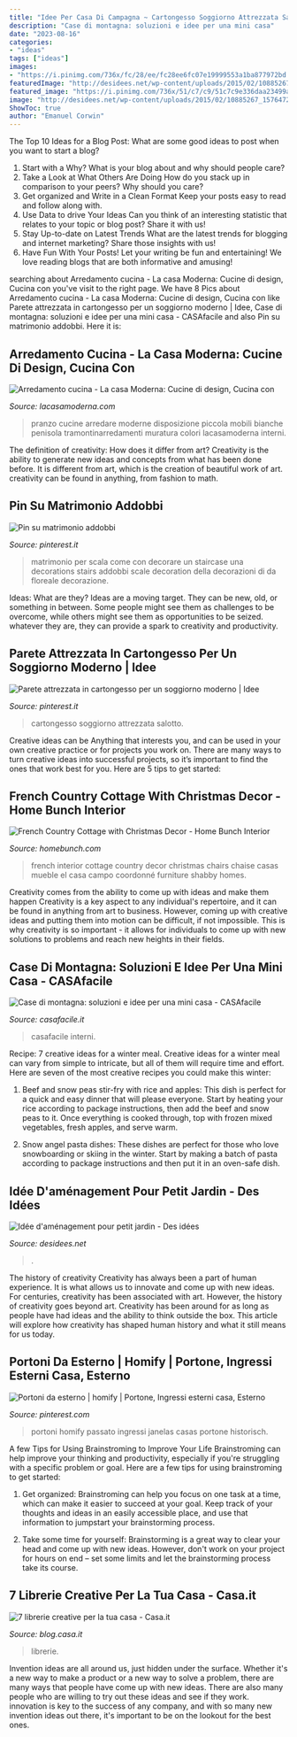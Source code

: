 ```yaml
---
title: "Idee Per Casa Di Campagna ~ Cartongesso Soggiorno Attrezzata Salotto"
description: "Case di montagna: soluzioni e idee per una mini casa"
date: "2023-08-16"
categories:
- "ideas"
tags: ["ideas"]
images:
- "https://i.pinimg.com/736x/fc/28/ee/fc28ee6fc07e19999553a1ba877972bd.jpg"
featuredImage: "http://desidees.net/wp-content/uploads/2015/02/10885267_1576472052597628_484562183005493794_n.jpg"
featured_image: "https://i.pinimg.com/736x/51/c7/c9/51c7c9e336daa23499a1cc967d1204d2.jpg"
image: "http://desidees.net/wp-content/uploads/2015/02/10885267_1576472052597628_484562183005493794_n.jpg"
ShowToc: true
author: "Emanuel Corwin"
---
```



The Top 10 Ideas for a Blog Post: What are some good ideas to post when you want to start a blog?
1. Start with a Why?
What is your blog about and why should people care? 
2. Take a Look at What Others Are Doing
How do you stack up in comparison to your peers? Why should you care? 
3. Get organized and Write in a Clean Format
Keep your posts easy to read and follow along with. 
4. Use Data to drive Your Ideas
Can you think of an interesting statistic that relates to your topic or blog post? Share it with us! 
5. Stay Up-to-date on Latest Trends
What are the latest trends for blogging and internet marketing? Share those insights with us! 
6. Have Fun With Your Posts!
Let your writing be fun and entertaining! We love reading blogs that are both informative and amusing!

	

		
searching about Arredamento cucina - La casa Moderna: Cucine di design, Cucina con you've visit to the right page. We have 8 Pics about Arredamento cucina - La casa Moderna: Cucine di design, Cucina con like Parete attrezzata in cartongesso per un soggiorno moderno | Idee, Case di montagna: soluzioni e idee per una mini casa - CASAfacile and also Pin su matrimonio addobbi. Here it is:
		
    
## Arredamento Cucina - La Casa Moderna: Cucine Di Design, Cucina Con

<img loading=lazy src="https://lacasamoderna.com/wp-content/uploads/2018/05/APT_COLORS_HI_4300X2950_6000iter_CAM_ORI_04.jpg" onerror="this.onerror=null;this.src='https://tse1.mm.bing.net/th?id=OIP.VQJLgeUbjIkt0u1rJuTPIwHaFF&amp;pid=15.1';" alt="Arredamento cucina - La casa Moderna: Cucine di design, Cucina con">

_Source: lacasamoderna.com_

>pranzo cucine arredare moderne disposizione piccola mobili bianche penisola tramontinarredamenti muratura colori lacasamoderna interni. 

	

The definition of creativity: How does it differ from art?
Creativity is the ability to generate new ideas and concepts from what has been done before. It is different from art, which is the creation of beautiful work of art. creativity can be found in anything, from fashion to math.

    
## Pin Su Matrimonio Addobbi

<img loading=lazy src="https://i.pinimg.com/736x/59/f5/49/59f5491b3bcf2b7f2822780a16617aa9--red-wedding-weeding.jpg" onerror="this.onerror=null;this.src='https://tse3.mm.bing.net/th?id=OIP.vYqh1-2VRKj1mo8jQIfDdQHaN_&amp;pid=15.1';" alt="Pin su matrimonio addobbi">

_Source: pinterest.it_

>matrimonio per scala come con decorare un staircase una decorations stairs addobbi scale decoration della decorazioni di da floreale decorazione. 

	

Ideas: What are they?
Ideas are a moving target. They can be new, old, or something in between. Some people might see them as challenges to be overcome, while others might see them as opportunities to be seized. whatever they are, they can provide a spark to creativity and productivity.

    
## Parete Attrezzata In Cartongesso Per Un Soggiorno Moderno | Idee

<img loading=lazy src="https://i.pinimg.com/736x/51/c7/c9/51c7c9e336daa23499a1cc967d1204d2.jpg" onerror="this.onerror=null;this.src='https://tse1.mm.bing.net/th?id=OIP.veDVlUuBtXr3PTiFiGw3UwHaJ4&amp;pid=15.1';" alt="Parete attrezzata in cartongesso per un soggiorno moderno | Idee">

_Source: pinterest.it_

>cartongesso soggiorno attrezzata salotto. 

	

Creative ideas can be Anything that interests you, and can be used in your own creative practice or for projects you work on. There are many ways to turn creative ideas into successful projects, so it’s important to find the ones that work best for you. Here are 5 tips to get started: 

    
## French Country Cottage With Christmas Decor - Home Bunch Interior

<img loading=lazy src="http://www.homebunch.com/wp-content/uploads/French-Interior-Ideas.-French-Interior-Design-Ideas.-FrenchInteriorIdeas-.jpg" onerror="this.onerror=null;this.src='https://tse4.mm.bing.net/th?id=OIP.XKn1Yeg5tKNgc_kNHPX-fwHaLR&amp;pid=15.1';" alt="French Country Cottage with Christmas Decor - Home Bunch Interior">

_Source: homebunch.com_

>french interior cottage country decor christmas chairs chaise casas mueble el casa campo coordonné furniture shabby homes. 

	

Creativity comes from the ability to come up with ideas and make them happen
Creativity is a key aspect to any individual's repertoire, and it can be found in anything from art to business. However, coming up with creative ideas and putting them into motion can be difficult, if not impossible. This is why creativity is so important - it allows for individuals to come up with new solutions to problems and reach new heights in their fields.

    
## Case Di Montagna: Soluzioni E Idee Per Una Mini Casa - CASAfacile

<img loading=lazy src="http://www.casafacile.it/content/uploads/2015/04/08/204018666-e9a8a042-4bc3-4351-85cc-8a953ee8fe3f-1140x680.jpg" onerror="this.onerror=null;this.src='https://tse1.mm.bing.net/th?id=OIP.R8v1PqqlJ6J_snUy4K2b2QHaEa&amp;pid=15.1';" alt="Case di montagna: soluzioni e idee per una mini casa - CASAfacile">

_Source: casafacile.it_

>casafacile interni. 

	

Recipe: 7 creative ideas for a winter meal.
Creative ideas for a winter meal can vary from simple to intricate, but all of them will require time and effort. Here are seven of the most creative recipes you could make this winter: 
1. Beef and snow peas stir-fry with rice and apples: This dish is perfect for a quick and easy dinner that will please everyone. Start by heating your rice according to package instructions, then add the beef and snow peas to it. Once everything is cooked through, top with frozen mixed vegetables, fresh apples, and serve warm. 

2. Snow angel pasta dishes: These dishes are perfect for those who love snowboarding or skiing in the winter. Start by making a batch of pasta according to package instructions and then put it in an oven-safe dish.

    
## Idée D&#039;aménagement Pour Petit Jardin - Des Idées

<img loading=lazy src="http://desidees.net/wp-content/uploads/2015/02/10885267_1576472052597628_484562183005493794_n.jpg" onerror="this.onerror=null;this.src='https://tse1.mm.bing.net/th?id=OIP.PEcGJ_gtEC4ZoLNs4oBNxgHaE8&amp;pid=15.1';" alt="Idée d&#039;aménagement pour petit jardin - Des idées">

_Source: desidees.net_

>. 

	

The history of creativity
Creativity has always been a part of human experience. It is what allows us to innovate and come up with new ideas. For centuries, creativity has been associated with art. However, the history of creativity goes beyond art. Creativity has been around for as long as people have had ideas and the ability to think outside the box. This article will explore how creativity has shaped human history and what it still means for us today.

    
## Portoni Da Esterno | Homify | Portone, Ingressi Esterni Casa, Esterno

<img loading=lazy src="https://i.pinimg.com/736x/fc/28/ee/fc28ee6fc07e19999553a1ba877972bd.jpg" onerror="this.onerror=null;this.src='https://tse3.mm.bing.net/th?id=OIP.FasgDOZHNN5EkW7TwTRQ3AHaGU&amp;pid=15.1';" alt="Portoni da esterno | homify | Portone, Ingressi esterni casa, Esterno">

_Source: pinterest.com_

>portoni homify passato ingressi janelas casas portone historisch. 

	

A few Tips for Using Brainstroming to Improve Your Life
Brainstroming can help improve your thinking and productivity, especially if you're struggling with a specific problem or goal. Here are a few tips for using brainstroming to get started: 
1. Get organized: Brainstroming can help you focus on one task at a time, which can make it easier to succeed at your goal. Keep track of your thoughts and ideas in an easily accessible place, and use that information to jumpstart your brainstorming process. 

2. Take some time for yourself: Brainstorming is a great way to clear your head and come up with new ideas. However, don't work on your project for hours on end – set some limits and let the brainstorming process take its course. 


    
## 7 Librerie Creative Per La Tua Casa - Casa.it

<img loading=lazy src="https://blog.casa.it/wp-content/uploads/2016/02/libreria_06-e1454590702394.jpg" onerror="this.onerror=null;this.src='https://tse2.mm.bing.net/th?id=OIP.PTypufwPO9iZb60YloCtPAHaLH&amp;pid=15.1';" alt="7 librerie creative per la tua casa - Casa.it">

_Source: blog.casa.it_

>librerie. 

	

Invention ideas are all around us, just hidden under the surface. Whether it's a new way to make a product or a new way to solve a problem, there are many ways that people have come up with new ideas. There are also many people who are willing to try out these ideas and see if they work. innovation is key to the success of any company, and with so many new invention ideas out there, it's important to be on the lookout for the best ones.

